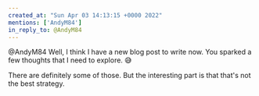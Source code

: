 ```yaml
---
created_at: "Sun Apr 03 14:13:15 +0000 2022"
mentions: ['AndyM84']
in_reply_to: @AndyM84
---
```


@AndyM84 Well, I think I have a new blog post to write now. You sparked a few thoughts that I need to explore. 😅

There are definitely some of those. But the interesting part is that that's not the best strategy.